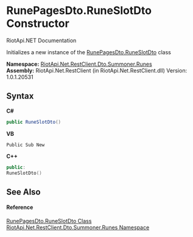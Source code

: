 # RunePagesDto.RuneSlotDto Constructor 
RiotApi.NET Documentation 

Initializes a new instance of the <a href="1c6317c5-a151-8ffc-0a18-55e40a4d7a64">RunePagesDto.RuneSlotDto</a> class

**Namespace:**&nbsp;<a href="e9a88602-23dd-5df4-2c06-3753e3f95d7e">RiotApi.Net.RestClient.Dto.Summoner.Runes</a><br />**Assembly:**&nbsp;RiotApi.Net.RestClient (in RiotApi.Net.RestClient.dll) Version: 1.0.1.20531

## Syntax

**C#**<br />
``` C#
public RuneSlotDto()
```

**VB**<br />
``` VB
Public Sub New
```

**C++**<br />
``` C++
public:
RuneSlotDto()
```


## See Also


#### Reference
<a href="1c6317c5-a151-8ffc-0a18-55e40a4d7a64">RunePagesDto.RuneSlotDto Class</a><br /><a href="e9a88602-23dd-5df4-2c06-3753e3f95d7e">RiotApi.Net.RestClient.Dto.Summoner.Runes Namespace</a><br />